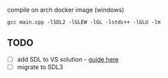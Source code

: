 compile on arch docker image (windows)

```
gcc main.cpp -lSDL2 -lGLEW -lGL -lstdc++ -lGLU -lm
```
## TODO

- [ ] add SDL to VS solution - [guide here](https://github.com/libsdl-org/SDL/blob/main/docs/INTRO-visualstudio.md)
- [ ] migrate to SDL3
